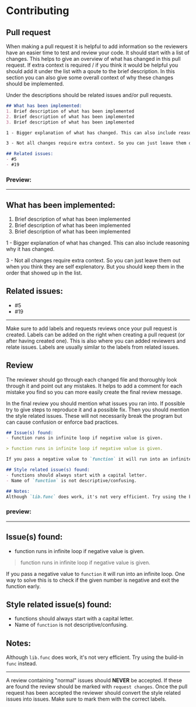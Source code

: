 # Contributing

## Pull request

When making a pull request it is helpful to add information so the reviewers have an easier time to test and review your code. It should start with a list of changes. This helps to give an overview of what has changed in this pull request. If extra context is required / if you think it would be helpful you should add it under the list with a qoute to the brief description. In this section you can also give some overall context of why these changes should be implemented.

Under the descriptions should be related issues and/or pull requests.


```md
## What has been implemented:
1. Brief description of what has been implemented
2. Brief description of what has been implemented
3. Brief description of what has been implemented

1 - Bigger explanation of what has changed. This can also include reasoning why it has changed.

3 - Not all changes require extra context. So you can just leave them out when you think they are self explenatory. But you should keep them in the order that showed up in the list.

## Related issues:
- #5
- #19

```
### Preview:
---
## What has been implemented:
1. Brief description of what has been implemented
2. Brief description of what has been implemented
3. Brief description of what has been implemented


1 - Bigger explanation of what has changed. This can also include reasoning why it has changed.

3 - Not all changes require extra context. So you can just leave them out when you think they are self explenatory. But you should keep them in the order that showed up in the list.

## Related issues:
- #5
- #19

---

Make sure to add labels and requests reviews once your pull request is created. Labels can be added on the right when creating a pull request (or after having created one). This is also where you can added reviewers and relate issues. Labels are usually similar to the labels from related issues.

## Review

The reviewer should go through each changed file and thoroughly look through it and point out any mistakes. It helps to add a comment for each mistake you find so you can more easily create the final review message.

In the final review you should mention what issues you ran into. If possible try to give steps to reproduce it and a possible fix. Then you should mention the style related issues. These will not necessarily break the program but can cause confusion or enforce bad practices.

```md
## Issue(s) found:
- function runs in infinite loop if negative value is given.

> function runs in infinite loop if negative value is given.

If you pass a negative value to `function` it will run into an infinite loop. One way to solve this is to check if the given number is negative and exit the function early. At the end you can give some extra notes if applicable.

## Style related issue(s) found:
- functions should always start with a capital letter.
- Name of `function` is not descriptive/confusing.

## Notes:
Although `lib.func` does work, it's not very efficient. Try using the build-in `func` instead.
```

### preview:
---
## Issue(s) found:
- function runs in infinite loop if negative value is given.

> function runs in infinite loop if negative value is given.

If you pass a negative value to `function` it will run into an infinite loop. One way to solve this is to check if the given number is negative and exit the function early.

## Style related issue(s) found:
- functions should always start with a capital letter.
- Name of `function` is not descriptive/confusing.

## Notes:
Although `lib.func` does work, it's not very efficient. Try using the build-in `func` instead.

---

A review containing "normal" issues should **NEVER** be accepted. If these are found the review should be marked with `request changes`. Once the pull request has been accepted the reviewer should convert the style related issues into issues. Make sure to mark them with the correct labels.